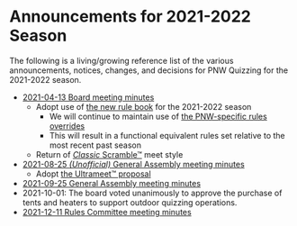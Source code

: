 # Announcements for 2021-2022 Season

The following is a living/growing reference list of the various announcements,
notices, changes, and decisions for PNW Quizzing for the 2021-2022 season.

- [2021-04-13 Board meeting minutes](/district_governance/_meeting_minutes/2021-04-13.md)
    - Adopt use of [the new rule book](https://github.com/gryphonshafer/Quizzing-Rule-Book) for the 2021-2022 season
        - We will continue to maintain use of [the PNW-specific rules overrides](/references_for_quizzing/PNW_rules.md)
        - This will result in a functional equivalent rules set relative to the most recent past season
    - Return of [*Classic* Scramble™](/district_governance/_meeting_minutes/2021-04-13.md#iclassiciscramblesuptmsup) meet style
- [2021-08-25 *(Unofficial)* General Assembly meeting minutes](/district_governance/_meeting_minutes/2021-08-25.md)
    - Adopt [the Ultrameet™ proposal](/district_governance/_meeting_minutes/2021-08-25.md#theultrameetproposal)
- [2021-09-25 General Assembly meeting minutes](/district_governance/_meeting_minutes/2021-09-25.md)
- 2021-10-01: The board voted unanimously to approve the purchase of tents and heaters to support outdoor quizzing operations.
- [2021-12-11 Rules Committee meeting minutes](/district_governance/_meeting_minutes/2021-12-11.md)
